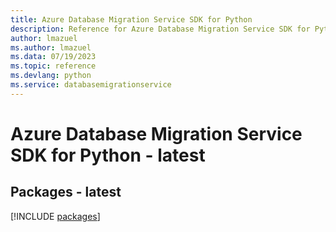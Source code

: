 ```yaml
---
title: Azure Database Migration Service SDK for Python
description: Reference for Azure Database Migration Service SDK for Python
author: lmazuel
ms.author: lmazuel
ms.data: 07/19/2023
ms.topic: reference
ms.devlang: python
ms.service: databasemigrationservice
---
```

# Azure Database Migration Service SDK for Python - latest
## Packages - latest
[!INCLUDE [packages](database-migration-service-index.md)]
